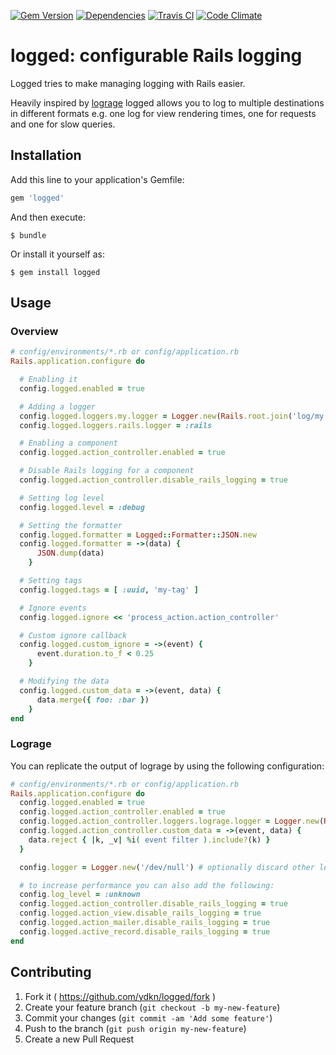 [![Gem Version](https://img.shields.io/gem/v/logged.svg)](https://rubygems.org/gems/logged)
[![Dependencies](https://img.shields.io/gemnasium/ydkn/logged.svg)](https://gemnasium.com/ydkn/logged)
[![Travis CI](https://img.shields.io/travis/ydkn/logged.svg)](https://travis-ci.org/ydkn/logged)
[![Code Climate](https://img.shields.io/codeclimate/github/ydkn/logged.svg)](https://codeclimate.com/github/ydkn/logged)

# logged: configurable Rails logging

Logged tries to make managing logging with Rails easier.

Heavily inspired by [lograge](https://github.com/roidrage/lograge) logged allows you to log to multiple destinations
in different formats e.g. one log for view rendering times, one for requests and one for slow queries.


## Installation

Add this line to your application's Gemfile:

```ruby
gem 'logged'
```

And then execute:

    $ bundle

Or install it yourself as:

    $ gem install logged

## Usage

### Overview

```ruby
# config/environments/*.rb or config/application.rb
Rails.application.configure do

  # Enabling it
  config.logged.enabled = true

  # Adding a logger
  config.logged.loggers.my.logger = Logger.new(Rails.root.join('log/my.log'))
  config.logged.loggers.rails.logger = :rails

  # Enabling a component
  config.logged.action_controller.enabled = true

  # Disable Rails logging for a component
  config.logged.action_controller.disable_rails_logging = true

  # Setting log level
  config.logged.level = :debug

  # Setting the formatter
  config.logged.formatter = Logged::Formatter::JSON.new
  config.logged.formatter = ->(data) {
      JSON.dump(data)
    }

  # Setting tags
  config.logged.tags = [ :uuid, 'my-tag' ]

  # Ignore events
  config.logged.ignore << 'process_action.action_controller'

  # Custom ignore callback
  config.logged.custom_ignore = ->(event) {
      event.duration.to_f < 0.25
    }

  # Modifying the data
  config.logged.custom_data = ->(event, data) {
      data.merge({ foo: :bar })
    }
end
```

### Lograge

You can replicate the output of lograge by using the following configuration:

```ruby
# config/environments/*.rb or config/application.rb
Rails.application.configure do
  config.logged.enabled = true
  config.logged.action_controller.enabled = true
  config.logged.action_controller.loggers.lograge.logger = Logger.new(Rails.root.join('log/request.log'))
  config.logged.action_controller.custom_data = ->(event, data) {
    data.reject { |k, _v| %i( event filter ).include?(k) }
  }

  config.logger = Logger.new('/dev/null') # optionally discard other logging

  # to increase performance you can also add the following:
  config.log_level = :unknown
  config.logged.action_controller.disable_rails_logging = true
  config.logged.action_view.disable_rails_logging = true
  config.logged.action_mailer.disable_rails_logging = true
  config.logged.active_record.disable_rails_logging = true
end
```

## Contributing

1. Fork it ( https://github.com/ydkn/logged/fork )
2. Create your feature branch (`git checkout -b my-new-feature`)
3. Commit your changes (`git commit -am 'Add some feature'`)
4. Push to the branch (`git push origin my-new-feature`)
5. Create a new Pull Request
